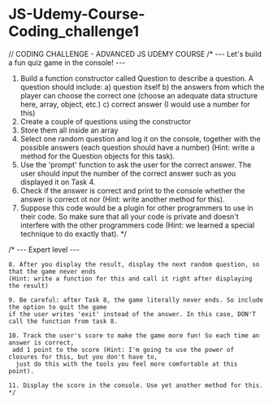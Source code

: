 # JS-Udemy-Course-Coding_challenge1

// CODING CHALLENGE  - ADVANCED JS UDEMY COURSE
/*
--- Let's build a fun quiz game in the console! ---
1. Build a function constructor called Question to describe a question. A question should include:
a) question itself
b) the answers from which the player can choose the correct one (choose an adequate data structure here, array, object, etc.)
c) correct answer (I would use a number for this)
2. Create a couple of questions using the constructor
3. Store them all inside an array
4. Select one random question and log it on the console, together with the possible answers (each question should have a number) (Hint: write a method for the Question objects for this task).
5. Use the 'prompt' function to ask the user for the correct answer. The user should input the number of the correct answer such as you displayed it on Task 4.
6. Check if the answer is correct and print to the console whether the answer is correct ot nor (Hint: write another method for this).
7. Suppose this code would be a plugin for other programmers to use in their code. So make sure that all your code is private and doesn't interfere with the other programmers code (Hint: we learned a special technique to do exactly that).
*/


  /*
    --- Expert level ---
    
    8. After you display the result, display the next random question, so that the game never ends 
    (Hint: write a function for this and call it right after displaying the result)
    
    9. Be careful: after Task 8, the game literally never ends. So include the option to quit the game 
    if the user writes 'exit' instead of the answer. In this case, DON'T call the function from task 8.
    
    10. Track the user's score to make the game more fun! So each time an answer is correct,
     add 1 point to the score (Hint: I'm going to use the power of closures for this, but you don't have to,
      just do this with the tools you feel more comfortable at this point).
    
    11. Display the score in the console. Use yet another method for this.
    */


